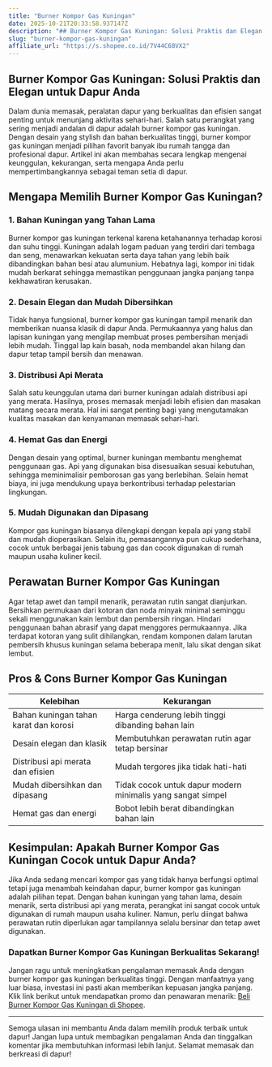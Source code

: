 ```yaml
---
title: "Burner Kompor Gas Kuningan"
date: 2025-10-21T20:33:58.937147Z
description: "## Burner Kompor Gas Kuningan: Solusi Praktis dan Elegan untuk Dapur Anda..."
slug: "burner-kompor-gas-kuningan"
affiliate_url: "https://s.shopee.co.id/7V44C68VX2"
---
```

## Burner Kompor Gas Kuningan: Solusi Praktis dan Elegan untuk Dapur Anda

Dalam dunia memasak, peralatan dapur yang berkualitas dan efisien sangat penting untuk menunjang aktivitas sehari-hari. Salah satu perangkat yang sering menjadi andalan di dapur adalah burner kompor gas kuningan. Dengan desain yang stylish dan bahan berkualitas tinggi, burner kompor gas kuningan menjadi pilihan favorit banyak ibu rumah tangga dan profesional dapur. Artikel ini akan membahas secara lengkap mengenai keunggulan, kekurangan, serta mengapa Anda perlu mempertimbangkannya sebagai teman setia di dapur.

## Mengapa Memilih Burner Kompor Gas Kuningan?

### 1. Bahan Kuningan yang Tahan Lama
 Burner kompor gas kuningan terkenal karena ketahanannya terhadap korosi dan suhu tinggi. Kuningan adalah logam paduan yang terdiri dari tembaga dan seng, menawarkan kekuatan serta daya tahan yang lebih baik dibandingkan bahan besi atau alumunium. Hebatnya lagi, kompor ini tidak mudah berkarat sehingga memastikan penggunaan jangka panjang tanpa kekhawatiran kerusakan.

### 2. Desain Elegan dan Mudah Dibersihkan
Tidak hanya fungsional, burner kompor gas kuningan tampil menarik dan memberikan nuansa klasik di dapur Anda. Permukaannya yang halus dan lapisan kuningan yang mengilap membuat proses pembersihan menjadi lebih mudah. Tinggal lap kain basah, noda membandel akan hilang dan dapur tetap tampil bersih dan menawan.

### 3. Distribusi Api Merata
Salah satu keunggulan utama dari burner kuningan adalah distribusi api yang merata. Hasilnya, proses memasak menjadi lebih efisien dan masakan matang secara merata. Hal ini sangat penting bagi yang mengutamakan kualitas masakan dan kenyamanan memasak sehari-hari.

### 4. Hemat Gas dan Energi
Dengan desain yang optimal, burner kuningan membantu menghemat penggunaan gas. Api yang digunakan bisa disesuaikan sesuai kebutuhan, sehingga meminimalisir pemborosan gas yang berlebihan. Selain hemat biaya, ini juga mendukung upaya berkontribusi terhadap pelestarian lingkungan.

### 5. Mudah Digunakan dan Dipasang
Kompor gas kuningan biasanya dilengkapi dengan kepala api yang stabil dan mudah dioperasikan. Selain itu, pemasangannya pun cukup sederhana, cocok untuk berbagai jenis tabung gas dan cocok digunakan di rumah maupun usaha kuliner kecil.

## Perawatan Burner Kompor Gas Kuningan

Agar tetap awet dan tampil menarik, perawatan rutin sangat dianjurkan. Bersihkan permukaan dari kotoran dan noda minyak minimal seminggu sekali menggunakan kain lembut dan pembersih ringan. Hindari penggunaan bahan abrasif yang dapat menggores permukaannya. Jika terdapat kotoran yang sulit dihilangkan, rendam komponen dalam larutan pembersih khusus kuningan selama beberapa menit, lalu sikat dengan sikat lembut.

## Pros & Cons Burner Kompor Gas Kuningan

| **Kelebihan**                                   | **Kekurangan**                          |
|------------------------------------------------|----------------------------------------|
| Bahan kuningan tahan karat dan korosi          | Harga cenderung lebih tinggi dibanding bahan lain |
| Desain elegan dan klasik                       | Membutuhkan perawatan rutin agar tetap bersinar |
| Distribusi api merata dan efisien              | Mudah tergores jika tidak hati-hati |
| Mudah dibersihkan dan dipasang                | Tidak cocok untuk dapur modern minimalis yang sangat simpel |
| Hemat gas dan energi                          | Bobot lebih berat dibandingkan bahan lain |

## Kesimpulan: Apakah Burner Kompor Gas Kuningan Cocok untuk Dapur Anda?

Jika Anda sedang mencari kompor gas yang tidak hanya berfungsi optimal tetapi juga menambah keindahan dapur, burner kompor gas kuningan adalah pilihan tepat. Dengan bahan kuningan yang tahan lama, desain menarik, serta distribusi api yang merata, perangkat ini sangat cocok untuk digunakan di rumah maupun usaha kuliner. Namun, perlu diingat bahwa perawatan rutin diperlukan agar tampilannya selalu bersinar dan tetap awet digunakan.

### Dapatkan Burner Kompor Gas Kuningan Berkualitas Sekarang!

Jangan ragu untuk meningkatkan pengalaman memasak Anda dengan burner kompor gas kuningan berkualitas tinggi. Dengan manfaatnya yang luar biasa, investasi ini pasti akan memberikan kepuasan jangka panjang. Klik link berikut untuk mendapatkan promo dan penawaran menarik: [Beli Burner Kompor Gas Kuningan di Shopee](https://s.shopee.co.id/7V44C68VX2).

---

Semoga ulasan ini membantu Anda dalam memilih produk terbaik untuk dapur! Jangan lupa untuk membagikan pengalaman Anda dan tinggalkan komentar jika membutuhkan informasi lebih lanjut. Selamat memasak dan berkreasi di dapur!